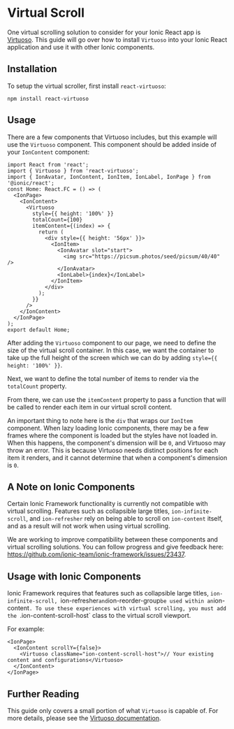 # Virtual Scroll

One virtual scrolling solution to consider for your Ionic React app is [Virtuoso](https://virtuoso.dev/). This guide will go over how to install `Virtuoso` into your Ionic React application and use it with other Ionic components.

## Installation

To setup the virtual scroller, first install `react-virtuoso`:

```shell
npm install react-virtuoso
```

## Usage

There are a few components that Virtuoso includes, but this example will use the `Virtuoso` component. This component should be added inside of your `IonContent` component:

```tsx
import React from 'react';
import { Virtuoso } from 'react-virtuoso';
import { IonAvatar, IonContent, IonItem, IonLabel, IonPage } from '@ionic/react';
const Home: React.FC = () => (
  <IonPage>
    <IonContent>
      <Virtuoso
        style={{ height: '100%' }}
        totalCount={100}
        itemContent={(index) => {
          return (
            <div style={{ height: '56px' }}>
              <IonItem>
                <IonAvatar slot="start">
                  <img src="https://picsum.photos/seed/picsum/40/40" />
                </IonAvatar>
                <IonLabel>{index}</IonLabel>
              </IonItem>
            </div>
          );
        }}
      />
    </IonContent>
  </IonPage>
);
export default Home;
```

After adding the `Virtuoso` component to our page, we need to define the size of the virtual scroll container. In this case, we want the container to take up the full height of the screen which we can do by adding `style={{ height: '100%' }}`.

Next, we want to define the total number of items to render via the `totalCount` property.

From there, we can use the `itemContent` property to pass a function that will be called to render each item in our virtual scroll content.

An important thing to note here is the `div` that wraps our `IonItem` component. When lazy loading Ionic components, there may be a few frames where the component is loaded but the styles have not loaded in. When this happens, the component's dimension will be `0`, and Virtuoso may throw an error. This is because Virtuoso needs distinct positions for each item it renders, and it cannot determine that when a component's dimension is `0`.

## A Note on Ionic Components

Certain Ionic Framework functionality is currently not compatible with virtual scrolling. Features such as collapsible large titles, `ion-infinite-scroll`, and `ion-refresher` rely on being able to scroll on `ion-content` itself, and as a result will not work when using virtual scrolling.

We are working to improve compatibility between these components and virtual scrolling solutions. You can follow progress and give feedback here: https://github.com/ionic-team/ionic-framework/issues/23437.

## Usage with Ionic Components

Ionic Framework requires that features such as collapsible large titles, `ion-infinite-scroll, `ion-refresher`and`ion-reorder-group`be used within an`ion-content`. To use these experiences with virtual scrolling, you must add the `.ion-content-scroll-host` class to the virtual scroll viewport.

For example:

```tsx
<IonPage>
  <IonContent scrollY={false}>
    <Virtuoso className="ion-content-scroll-host">// Your existing content and configurations</Virtuoso>
  </IonContent>
</IonPage>
```

## Further Reading

This guide only covers a small portion of what `Virtuoso` is capable of. For more details, please see the [Virtuoso documentation](https://virtuoso.dev/).
